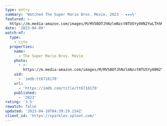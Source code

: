 ```yaml
---
type: entry
summary: 'Watched The Super Mario Bros. Movie, 2023 - ★★★½'
featured: >-
  https://m.media-amazon.com/images/M/MV5BOTJhNzlmNzctNTU5Yy00N2YwLThhMjQtZDM0YjEzN2Y0ZjNhXkEyXkFqcGdeQXVyMTEwMTQ4MzU5._V1_SX300.jpg
date: '2023-04-09'
watch-of:
  type:
    - cite
  properties:
    name:
      - The Super Mario Bros. Movie
    photo:
      - >-
        https://m.media-amazon.com/images/M/MV5BOTJhNzlmNzctNTU5Yy00N2YwLThhMjQtZDM0YjEzN2Y0ZjNhXkEyXkFqcGdeQXVyMTEwMTQ4MzU5._V1_SX300.jpg
    uid:
      - 'imdb:tt6718170'
    url:
      - 'https://imdb.com/title/tt6718170'
    published:
      - '2023'
rating: '3.5'
rewatch: false
updated: '2023-04-10T04:39:29.154Z'
client_id: 'https://sparkles.sploot.com/'
---
```


